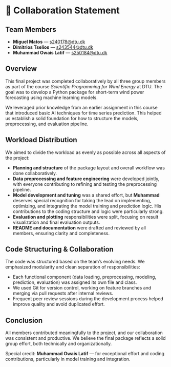 # 🤝 Collaboration Statement

## Team Members
- **Miguel Matos** — s240178@dtu.dk
- **Dimitrios Tselios** — s243544@dtu.dk
- **Muhammad Owais Latif** — s250184@dtu.dk

## Overview
This final project was completed collaboratively by all three group members as part of the course *Scientific Programming for Wind Energy* at DTU. The goal was to develop a Python package for short-term wind power forecasting using machine learning models.

We leveraged prior knowledge from an earlier assignment in this course that introduced basic AI techniques for time series prediction. This helped us establish a solid foundation for how to structure the models, preprocessing, and evaluation pipeline.

## Workload Distribution
We aimed to divide the workload as evenly as possible across all aspects of the project:
- **Planning and structure** of the package layout and overall workflow was done collaboratively.
- **Data preprocessing and feature engineering** were developed jointly, with everyone contributing to refining and testing the preprocessing pipeline.
- **Model development and tuning** was a shared effort, but **Muhammad** deserves special recognition for taking the lead on implementing, optimizing, and integrating the model training and prediction logic. His contributions to the coding structure and logic were particularly strong.
- **Evaluation and plotting** responsibilities were split, focusing on result visualization and final evaluation outputs.
- **README and documentation** were drafted and reviewed by all members, ensuring clarity and completeness.

## Code Structuring & Collaboration
The code was structured based on the team’s evolving needs. We emphasized modularity and clean separation of responsibilities:
- Each functional component (data loading, preprocessing, modeling, prediction, evaluation) was assigned its own file and class.
- We used Git for version control, working on feature branches and merging via pull requests after internal reviews.
- Frequent peer review sessions during the development process helped improve quality and avoid duplicated effort.

## Conclusion
All members contributed meaningfully to the project, and our collaboration was consistent and productive. We believe the final package reflects a solid group effort, both technically and organizationally.

Special credit: **Muhammad Owais Latif** — for exceptional effort and coding contributions, particularly in model training and integration.
